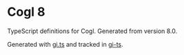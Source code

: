 # Cogl 8

TypeScript definitions for Cogl. Generated from version 8.0.

Generated with [gi.ts](https://gitlab.gnome.org/ewlsh/gi.ts) and tracked in [gi-ts](https://github.com/gi-ts).

